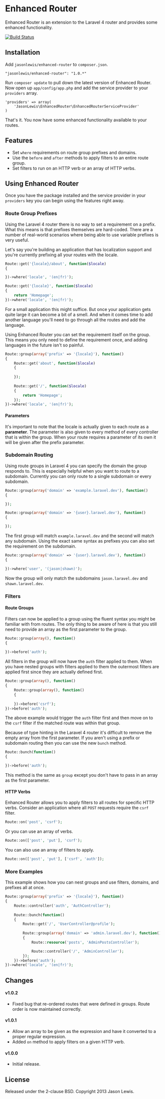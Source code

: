 # Enhanced Router

Enhanced Router is an extension to the Laravel 4 router and provides some enhanced functionality.

[![Build Status](https://travis-ci.org/jasonlewis/enhanced-router.png?branch=master)](https://travis-ci.org/jasonlewis/enhanced-router)

## Installation

Add `jasonlewis/enhanced-router` to `composer.json`.

    "jasonlewis/enhanced-router": "1.0.*"
    
Run `composer update` to pull down the latest version of Enhanced Router. Now open up `app/config/app.php` and add the service provider to your `providers` array.

    'providers' => array(
        'JasonLewis\EnhancedRouter\EnhancedRouterServiceProvider'
    )

That's it. You now have some enhanced functionality available to your routes.

## Features

- Set `where` requirements on route group prefixes and domains.
- Use the `before` and `after` methods to apply filters to an entire route group.
- Set filters to run on an HTTP verb or an array of HTTP verbs.

## Using Enhanced Router

Once you have the package installed and the service provider in your `providers` key you can begin using the features right away.

### Route Group Prefixes

Using the Laravel 4 router there is no way to set a requirement on a prefix. What this means is that prefixes themselves are hard-coded. There are a number of real-world scenarios where being able to use variable prefixes is very useful.

Let's say you're building an application that has localization support and you're currently prefixing all your routes with the locale.

```php
Route::get('{locale}/about', function($locale)
{

})->where('locale', '(en|fr)');

Route::get('{locale}', function($locale)
{
    return 'Homepage';
})->where('locale', '(en|fr)');
```

For a small application this might suffice. But once your application gets quite large it can become a bit of a smell. And when it comes time to add another language you'll need to go through all the routes and add the language.

Using Enhanced Router you can set the requirement itself on the group. This means you only need to define the requirement once, and adding languages in the future isn't so painful.

```php
Route::group(array('prefix' => '{locale}'), function()
{
    Route::get('about', function($locale)
    {
    
    });
    
    Route::get('/', function($locale)
    {
        return 'Homepage';
    });
})->where('locale', '(en|fr)');
```

#### Parameters

It's important to note that the locale is actually given to each route as a **parameter**. The parameter is also given to every method of every controller that is within the group. When your route requires a parameter of its own it will be given after the prefix parameter.

### Subdomain Routing

Using route groups in Laravel 4 you can specify the domain the group responds to. This is especially helpful when you want to route to a subdomain. Currently you can only route to a single subdomain or every subdomain.

```php
Route::group(array('domain' => 'example.laravel.dev'), function()
{

});

Route::group(array('domain' => '{user}.laravel.dev'), function()
{

});
```
    
The first group will match `example.laravel.dev` and the second will match any subdomain. Using the exact same syntax as prefixes you can also set the requirement on the subdomain.

```php
Route::group(array('domain' => '{user}.laravel.dev'), function()
{

})->where('user', '(jason|shawn)');
```
    
Now the group will only match the subdomains `jason.laravel.dev` and `shawn.laravel.dev`.

### Filters

#### Route Groups

Filters can now be applied to a group using the fluent syntax you might be familiar with from routes. The only thing to be aware of here is that you still need to provide an array as the first parameter to the group.

```php
Route::group(array(), function()
{
    
})->before('auth');
```
    
All filters in the group will now have the `auth` filter applied to them. When you have nested groups with filters applied to them the outermost filters are applied first since they are actually defined first.

```php
Route::group(array(), function()
{
    Route::group(array(), function()
    {
    
    })->before('csrf');
})->before('auth');
```
    
The above example would trigger the `auth` filter first and then move on to the `csrf` filter if the matched route was within that group.

Because of type hinting in the Laravel 4 router it's difficult to remove the empty array from the first parameter. If you aren't using a prefix or subdomain routing then you can use the new `bunch` method.

```php
Route::bunch(function()
{

})->before('auth');
```
    
This method is the same as `group` except you don't have to pass in an array as the first parameter.

#### HTTP Verbs

Enhanced Router allows you to apply filters to all routes for specific HTTP verbs. Consider an application where all `POST` requests require the `csrf` filter.

```php
Route::on('post', 'csrf');
```

Or you can use an array of verbs.

```php
Route::on(['post', 'put'], 'csrf');
```

You can also use an array of filters to apply.

```php
Route::on(['post', 'put'], ['csrf', 'auth']);
```

### More Examples

This example shows how you can nest groups and use filters, domains, and prefixes all at once.

```php
Route::group(array('prefix' => '{locale}'), function()
{
    Route::controller('auth', 'AuthController');
    
    Route::bunch(function()
    {
        Route::get('/', 'UserController@profile');
        
        Route::group(array('domain' => 'admin.laravel.dev'), function()
        {
            Route::resource('posts', 'AdminPostsController');

            Route::controller('/', 'AdminController');
        });
    })->before('auth');
})->where('locale', '(en|fr)');
```

## Changes

#### v1.0.2
- Fixed bug that re-ordered routes that were defined in groups. Route order is now maintained correctly.

#### v1.0.1
- Allow an array to be given as the expression and have it converted to a proper regular expression.
- Added `on` method to apply filters on a given HTTP verb.

#### v1.0.0

- Initial release.

## License

Released under the 2-clause BSD. Copyright 2013 Jason Lewis.
